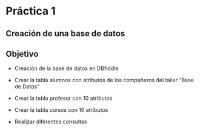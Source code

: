 # Práctica 1

## Creación de una base de datos  

## Objetivo

* Creación de la base de datos en DBfiddle

* Crear la tabla alumnos con atributos de  los compañeros del taller “Base de Datos”

* Crear la tabla profesor con 10 atributos

* Crear la tabla cursos con 10 atributos

* Realizar diferentes consultas
